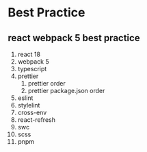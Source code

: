 # Best Practice

## react webpack 5 best practice

1. react 18
2. webpack 5
3. typescript
4. prettier
   1. prettier order
   2. prettier package.json order
5. eslint
6. stylelint
7. cross-env
8. react-refresh
9. swc
10. scss
11. pnpm
